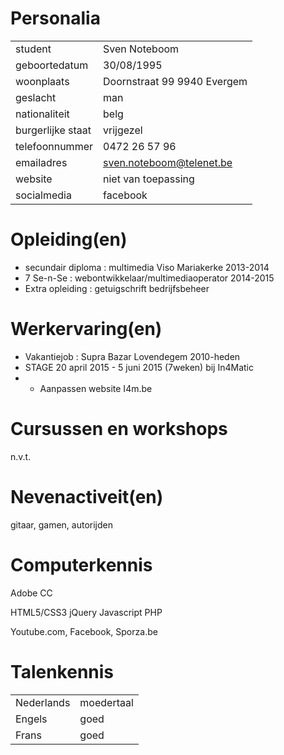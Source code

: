 
Personalia
==========

|                   |                                  |      
|:------------------|:---------------------------------|
|student            |Sven Noteboom                     |
|geboortedatum      |30/08/1995                        | 
|woonplaats         |Doornstraat 99 9940 Evergem       | 
|geslacht           |man                               |
|nationaliteit      |belg                              | 
|burgerlijke staat  |vrijgezel                         | 
|telefoonnummer     |0472 26 57 96                     |
|emailadres         |sven.noteboom@telenet.be          |   
|website            |niet van toepassing               |
|socialmedia        |facebook                          |


Opleiding(en)
=============

* secundair diploma : multimedia Viso Mariakerke 2013-2014
* 7 Se-n-Se : webontwikkelaar/multimediaoperator 2014-2015
* Extra opleiding : getuigschrift bedrijfsbeheer                            

Werkervaring(en)
================

* Vakantiejob : Supra Bazar Lovendegem 2010-heden
* STAGE 20 april 2015 - 5 juni 2015 (7weken) bij In4Matic
*	- Aanpassen website I4m.be

Cursussen en workshops
======================

n.v.t.

Nevenactiveit(en)
=================

gitaar, gamen, autorijden

Computerkennis
==============

Adobe CC

HTML5/CSS3
jQuery
Javascript
PHP

Youtube.com, Facebook, Sporza.be

Talenkennis
===========

|                   |                   |
|:------------------|:------------------|
|Nederlands         |moedertaal         |
|Engels             |goed               |
|Frans              |goed               |







